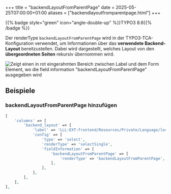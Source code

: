 +++
title = "backendLayoutFromParentPage"
date = 2025-05-25T07:00:00+01:00
aliases = ["backendlayoutfromparentpage.html"]
+++

{{% badge style="green" icon="angle-double-up" %}}TYPO3 8.6{{% /badge %}}

Der renderType `backendLayoutFromParentPage` wird in der TYPO3-TCA-Konfiguration verwendet, um Informationen über das **verwendete Backend-Layout** bereitzustellen. Dabei wird dargestellt, welches Layout von den **übergeordneten Seiten** rekursiv übernommen wird.

![Zeigt einen in rot eingerahmten Bereich zwischen Label und dem Form Element, wo die field information "backendLayoutFromParentPage" ausgegeben wird](../BackendLayoutFromParentPage.png "Zeigt den Bereich, wo backendLayoutFromParentPage ausgegeben wird")

## Beispiele

### backendLayoutFromParentPage hinzufügen

```php
[
    'columns' => [
        'backend_layout' => [
            'label' => 'LLL:EXT:frontend/Resources/Private/Language/locallang_tca.xlf:pages.backend_layout_formlabel',
            'config' => [
                'type' => 'select',
                'renderType' => 'selectSingle',
                'fieldInformation' => [
                    'backendLayoutFromParentPage' => [
                        'renderType' => 'backendLayoutFromParentPage',
                    ],
                ],
            ],
        ],
    ],
],
```
